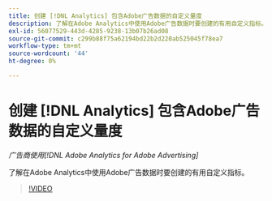 ```yaml
---
title: 创建 [!DNL Analytics] 包含Adobe广告数据的自定义量度
description: 了解在Adobe Analytics中使用Adobe广告数据时要创建的有用自定义指标。
exl-id: 56077529-443d-4285-9238-13b07b26ad08
source-git-commit: c299b88f75a62194bd22b2d220ab525045f78ea7
workflow-type: tm+mt
source-wordcount: '44'
ht-degree: 0%

---
```


# 创建 [!DNL Analytics] 包含Adobe广告数据的自定义量度

*广告商使用[!DNL Adobe Analytics for Adobe Advertising]*

了解在Adobe Analytics中使用Adobe广告数据时要创建的有用自定义指标。

>[!VIDEO](https://video.tv.adobe.com/v/33919)
